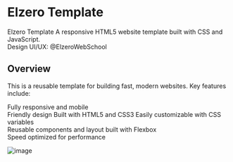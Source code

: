# Elzero Template
Elzero Template A responsive HTML5 website template built with CSS and JavaScript. \
Design UI/UX: @ElzeroWebSchool

## Overview
This is a reusable template for building fast, modern websites. Key features include:

Fully responsive and mobile\
Friendly design Built with HTML5 and CSS3 Easily customizable with CSS variables \
Reusable components and layout built with Flexbox \
Speed optimized for performance




![image](https://github.com/babdellghani/Template3-HTML-CSS/assets/143917624/84861f07-20f5-465f-9018-72b48333d330)
